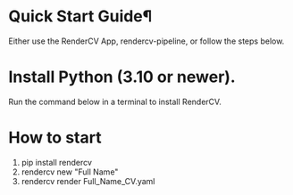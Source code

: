# Quick Start Guide¶
Either use the RenderCV App, rendercv-pipeline, or follow the steps below.

# Install Python (3.10 or newer).
Run the command below in a terminal to install RenderCV.

# How to start
1. pip install rendercv
2. rendercv new "Full Name"
3. rendercv render Full_Name_CV.yaml